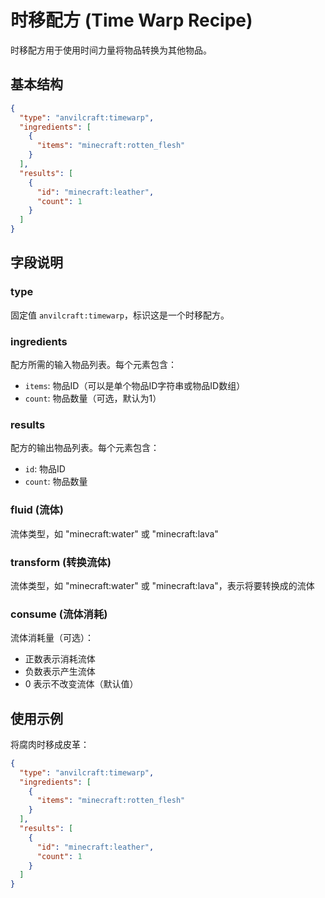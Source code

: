 # 时移配方 (Time Warp Recipe)

时移配方用于使用时间力量将物品转换为其他物品。

## 基本结构

```json
{
  "type": "anvilcraft:timewarp",
  "ingredients": [
    {
      "items": "minecraft:rotten_flesh"
    }
  ],
  "results": [
    {
      "id": "minecraft:leather",
      "count": 1
    }
  ]
}
```

## 字段说明

### type

固定值 `anvilcraft:timewarp`，标识这是一个时移配方。

### ingredients

配方所需的输入物品列表。每个元素包含：

- `items`: 物品ID（可以是单个物品ID字符串或物品ID数组）
- `count`: 物品数量（可选，默认为1）

### results

配方的输出物品列表。每个元素包含：

- `id`: 物品ID
- `count`: 物品数量

### fluid (流体)

流体类型，如 "minecraft:water" 或 "minecraft:lava"

### transform (转换流体)

流体类型，如 "minecraft:water" 或 "minecraft:lava"，表示将要转换成的流体

### consume (流体消耗)

流体消耗量（可选）：

- 正数表示消耗流体
- 负数表示产生流体
- 0 表示不改变流体（默认值）

## 使用示例

将腐肉时移成皮革：

```json
{
  "type": "anvilcraft:timewarp",
  "ingredients": [
    {
      "items": "minecraft:rotten_flesh"
    }
  ],
  "results": [
    {
      "id": "minecraft:leather",
      "count": 1
    }
  ]
}
```